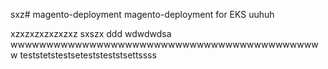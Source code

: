 sxz# magento-deployment
magento-deployment for EKS
uuhuh

xzxzxzxzxzxzxz
sxszx
ddd
wdwdwdsa
wwwwwwwwwwwwwwwwwwwwwwwwwwwwwwwwwwwwwwwwwwww
teststetstestseteststeststsettssss
